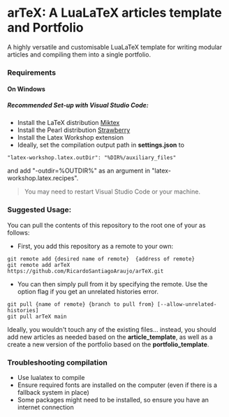 # arTeX: A LuaLaTeX articles template and Portfolio
A highly versatile and customisable LuaLaTeX template for writing modular articles and compiling them into a single portfolio.

### Requirements
#### On Windows
##### Recommended Set-up with Visual Studio Code:
- Install the LaTeX distribution [Miktex](https://miktex.org/download)
- Install the Pearl distribution [Strawberry](https://strawberryperl.com/)
- Install the Latex Workshop extension
- Ideally, set the compilation output path in **settings.json** to

````
"latex-workshop.latex.outDir": "%DIR%/auxiliary_files"
````

and add "-outdir=%OUTDIR%" as an argument in "latex-workshop.latex.recipes".


> You may need to restart Visual Studio Code or your machine.


### Suggested Usage:

You can pull the contents of this repository to the root one of your as follows:

- First, you add this repository as a remote to your own:
````
git remote add {desired name of remote}  {address of remote}
git remote add arTeX  https://github.com/RicardoSantiagoAraujo/arTeX.git
````
- You can then simply pull from it by specifying the remote. Use the option flag if you get an unrelated histories error.
````
git pull {name of remote} {branch to pull from} [--allow-unrelated-histories]
git pull arTeX main
````

Ideally, you wouldn't touch any of the existing files... instead, you should add new articles as needed based on the **article_template**, as well as a create a new version of the portfolio based on the **portfolio_template**.



### Troubleshooting compilation
- Use lualatex to compile
- Ensure required fonts are installed on the computer (even if there is a fallback system in place)
- Some packages might need to be installed, so ensure you have an internet connection
